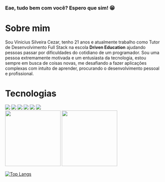 ### Eae, tudo bem com você? Espero que sim! 😁

# Sobre mim

Sou Vinicius Silveira Cezar, tenho 21 anos e atualmente trabalho como Tutor de Desenvolvimento Full Stack na escola **Driven Education** ajudando pessoas passar por dificuldades do cotidiano de um programador. Sou uma pessoa extremamente motivada e um entusiasta da tecnologia, estou sempre em busca de coisas novas, me desafiando a fazer aplicações complexas com intuito de aprender, procurando o desenvolvimento pessoal e profissional.

# Tecnologias

<div>
 <img src="https://img.shields.io/badge/TypeScript-007ACC?style=for-the-badge&logo=typescript&logoColor=white" />
 <img src="https://img.shields.io/badge/CSS3-1572B6?style=for-the-badge&logo=css3&logoColor=white" />
 <img src="https://img.shields.io/badge/JavaScript-F7DF1E?style=for-the-badge&logo=JavaScript&logoColor=white" />
 <img src="https://img.shields.io/badge/Node.js-43853D?style=for-the-badge&logo=node.js&logoColor=white" />
 <img src="https://img.shields.io/badge/TypeScript-007ACC?style=for-the-badge&logo=typescript&logoColor=white" />
 <img src="https://img.shields.io/badge/ts--node-3178C6?style=for-the-badge&logo=ts-node&logoColor=white" />
 <img src="" />
 <img src="" />
 <img src="" />
 <img src="" />
</div>

<div>
 <img height="180" src="https://github-readme-stats.vercel.app/api?username=v1nni7&count_private=true&theme=radical&show_icons=true" />
 <img height="180" src="https://github-readme-stats.vercel.app/api/top-langs/?username=v1nni7&layout=compact&theme=radical" />
</div>



 [![Top Langs]()](https://github.com/v1nni7)

